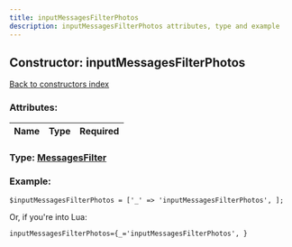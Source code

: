 ```yaml
---
title: inputMessagesFilterPhotos
description: inputMessagesFilterPhotos attributes, type and example
---
```

## Constructor: inputMessagesFilterPhotos  
[Back to constructors index](index.md)



### Attributes:

| Name     |    Type       | Required |
|----------|:-------------:|---------:|



### Type: [MessagesFilter](../types/MessagesFilter.md)


### Example:

```
$inputMessagesFilterPhotos = ['_' => 'inputMessagesFilterPhotos', ];
```  

Or, if you're into Lua:  


```
inputMessagesFilterPhotos={_='inputMessagesFilterPhotos', }

```


